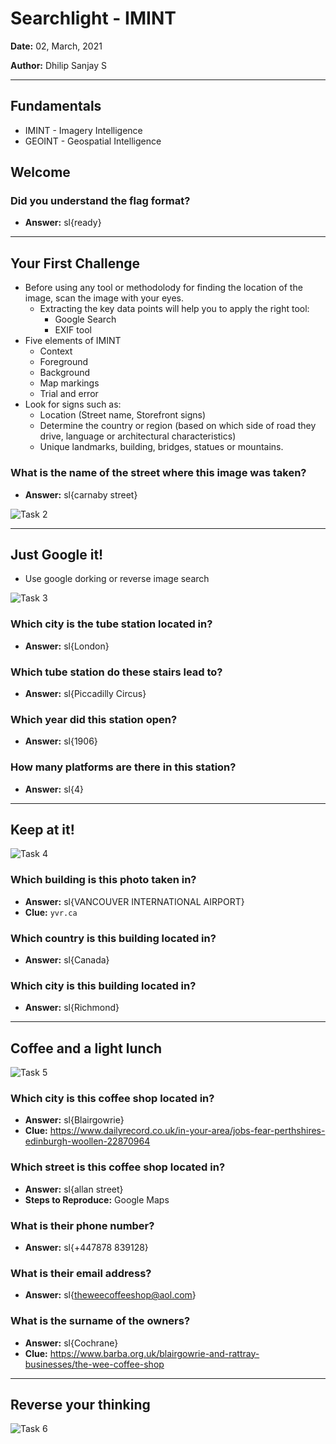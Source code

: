 # Searchlight - IMINT

**Date:** 02, March, 2021

**Author:** Dhilip Sanjay S

---

## Fundamentals
- IMINT - Imagery Intelligence
- GEOINT - Geospatial Intelligence

## Welcome
### Did you understand the flag format?
- **Answer:** sl{ready}

---

## Your First Challenge
- Before using any tool or methodolody for finding the location of the image, scan the image with your eyes.
    - Extracting the key data points will help you to apply the right tool:
        - Google Search
        - EXIF tool
- Five elements of IMINT
    - Context
    - Foreground
    - Background
    - Map markings
    - Trial and error
- Look for signs such as:
    - Location (Street name, Storefront signs)
    - Determine the country or region (based on which side of road they drive, language or architectural characteristics)
    - Unique landmarks, building, bridges, statues or mountains.

### What is the name of the street where this image was taken?
- **Answer:** sl{carnaby street}

![Task 2](Images/task2.jpg)

---

## Just Google it!
- Use google dorking or reverse image search

![Task 3](Images/task3.jpg)

### Which city is the tube station located in?
- **Answer:** sl{London}

### Which tube station do these stairs lead to?
- **Answer:** sl{Piccadilly Circus}

### Which year did this station open?
- **Answer:** sl{1906}

### How many platforms are there in this station?
- **Answer:** sl{4}

---

## Keep at it!

![Task 4](Images/task4.jpg)

### Which building is this photo taken in?
- **Answer:** sl{VANCOUVER INTERNATIONAL AIRPORT}
- **Clue:** `yvr.ca`

### Which country is this building located in?
- **Answer:** sl{Canada}

### Which city is this building located in?
- **Answer:** sl{Richmond}

---

## Coffee and a light lunch

![Task 5](Images/task5.jpg)

### Which city is this coffee shop located in?
- **Answer:** sl{Blairgowrie}
- **Clue:** https://www.dailyrecord.co.uk/in-your-area/jobs-fear-perthshires-edinburgh-woollen-22870964

### Which street is this coffee shop located in?
- **Answer:** sl{allan street}
- **Steps to Reproduce:** Google Maps

### What is their phone number?
- **Answer:** sl{+447878 839128}

### What is their email address?
- **Answer:** sl{theweecoffeeshop@aol.com}

### What is the surname of the owners?
- **Answer:** sl{Cochrane}
- **Clue:** https://www.barba.org.uk/blairgowrie-and-rattray-businesses/the-wee-coffee-shop

---

## Reverse your thinking

![Task 6](Images/task6.jpg)
